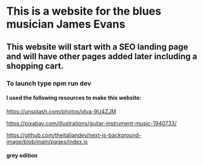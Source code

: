 # This is a website for the blues musician James Evans

## This website will start with a SEO landing page and will have other pages added later including a shopping cart.

### To launch type npm run dev

#### I used the following resources to make this website:

https://unsplash.com/photos/idya-9U4ZJM

https://pixabay.com/illustrations/guitar-instrument-music-1940733/

https://github.com/theitaliandev/next-js-background-image/blob/main/pages/index.js

#### grey edition